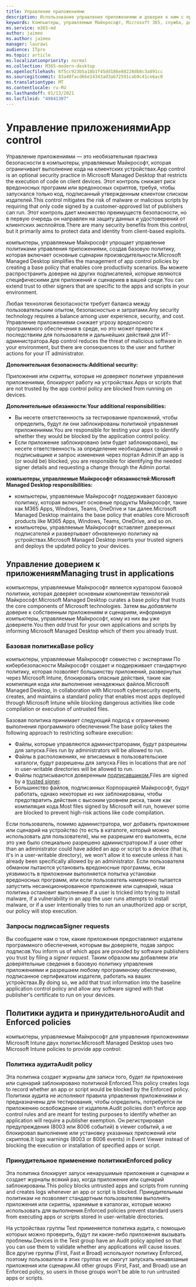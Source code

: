```yaml
---
title: Управление приложениями
description: Использование управления приложениями и доверия к ним с приложениями
keywords: Компьютеры, управляемые Майкрософт, Microsoft 365, служба, документация
ms.service: m365-md
author: jaimeo
ms.author: jaimeo
manager: laurawi
audience: ITpro
ms.topic: article
ms.localizationpriority: normal
ms.collection: M365-modern-desktop
ms.openlocfilehash: 6f5cc923b5a18b1f45dd186e88228db8c3a891cc
ms.sourcegitcommit: 83a40facd66e14343ad3ab72591cab9c41ce6ac0
ms.translationtype: MT
ms.contentlocale: ru-RU
ms.lasthandoff: 01/13/2021
ms.locfileid: "49841307"
---
```

# <a name="app-control"></a><span data-ttu-id="a29dc-104">Управление приложениями</span><span class="sxs-lookup"><span data-stu-id="a29dc-104">App control</span></span>

<span data-ttu-id="a29dc-105">Управление приложениями — это необязательная практика безопасности в компьютеры, управляемые Майкрософт, которая ограничивает выполнение кода на клиентских устройствах.</span><span class="sxs-lookup"><span data-stu-id="a29dc-105">App control is an optional security practice in Microsoft Managed Desktop that restricts the execution of code on client devices.</span></span> <span data-ttu-id="a29dc-106">Этот контроль снижает риск вредоносных программ или вредоносных скриптов, требуя, чтобы запускался только код, подписанный утвержденным клиентом списком издателей.</span><span class="sxs-lookup"><span data-stu-id="a29dc-106">This control mitigates the risk of malware or malicious scripts by requiring that only code signed by a customer-approved list of publishers can run.</span></span> <span data-ttu-id="a29dc-107">Этот контроль дает множество преимуществ безопасности, но в первую очередь он направлен на защиту данных и удостоверений от клиентских эксплойтов.</span><span class="sxs-lookup"><span data-stu-id="a29dc-107">There are many security benefits from this control, but it primarily aims to protect data and identity from client-based exploits.</span></span>

<span data-ttu-id="a29dc-108">компьютеры, управляемые Майкрософт упрощает управление политиками управления приложениями, создав базовую политику, которая включает основные сценарии производительности.</span><span class="sxs-lookup"><span data-stu-id="a29dc-108">Microsoft Managed Desktop simplifies the management of app control policies by creating a base policy that enables core productivity scenarios.</span></span> <span data-ttu-id="a29dc-109">Вы можете распространить доверие на других подписателей, которые являются специфическими для приложений и сценариев в вашей среде.</span><span class="sxs-lookup"><span data-stu-id="a29dc-109">You can extend trust to other signers that are specific to the apps and scripts in your environment.</span></span> 


<span data-ttu-id="a29dc-110">Любая технология безопасности требует баланса между пользовательским опытом, безопасностью и затратами.</span><span class="sxs-lookup"><span data-stu-id="a29dc-110">Any security technology requires a balance among user experience, security, and cost.</span></span> <span data-ttu-id="a29dc-111">Управление приложениями снижает угрозу вредоносного программного обеспечения в среде, но это может привести к последствиям для пользователя и дальнейших действий для ИТ-администратора.</span><span class="sxs-lookup"><span data-stu-id="a29dc-111">App control reduces the threat of malicious software in your environment, but there are consequences to the user and further actions for your IT administrator.</span></span>

<span data-ttu-id="a29dc-112">**Дополнительная безопасность:**</span><span class="sxs-lookup"><span data-stu-id="a29dc-112">**Additional security:**</span></span>

<span data-ttu-id="a29dc-113">Приложения или скрипты, которые не доверяют политике управления приложениями, блокируют работу на устройствах.</span><span class="sxs-lookup"><span data-stu-id="a29dc-113">Apps or scripts that are not trusted by the app control policy are blocked from running on devices.</span></span>

<span data-ttu-id="a29dc-114">**Дополнительные обязанности:**</span><span class="sxs-lookup"><span data-stu-id="a29dc-114">**Your additional responsibilities:**</span></span>

- <span data-ttu-id="a29dc-115">Вы несете ответственность за тестирование приложений, чтобы определить, будут ли они заблокированы политикой управления приложениями.</span><span class="sxs-lookup"><span data-stu-id="a29dc-115">You are responsible for testing your apps to identify whether they would be blocked by the application control policy.</span></span>
- <span data-ttu-id="a29dc-116">Если приложение заблокировано (или будет заблокировано), вы несете ответственность за определение необходимых сведений о подписывщике и запрос изменения через портал Admin.</span><span class="sxs-lookup"><span data-stu-id="a29dc-116">If an app is (or would be) blocked, you are responsible for identifying the needed signer details and requesting a change through the Admin portal.</span></span>

<span data-ttu-id="a29dc-117">**компьютеры, управляемые Майкрософт обязанностей:**</span><span class="sxs-lookup"><span data-stu-id="a29dc-117">**Microsoft Managed Desktop responsibilities:**</span></span>

- <span data-ttu-id="a29dc-118">компьютеры, управляемые Майкрософт поддерживает базовую политику, которая включает основные продукты Майкрософт, такие как M365 Apps, Windows, Teams, OneDrive и так далее.</span><span class="sxs-lookup"><span data-stu-id="a29dc-118">Microsoft Managed Desktop maintains the base policy that enables core Microsoft products like M365 Apps, Windows, Teams, OneDrive, and so on.</span></span>
- <span data-ttu-id="a29dc-119">компьютеры, управляемые Майкрософт вставляет доверенных подписателей и развертывает обновленную политику на устройствах.</span><span class="sxs-lookup"><span data-stu-id="a29dc-119">Microsoft Managed Desktop inserts your trusted signers and deploys the updated policy to your devices.</span></span>


## <a name="managing-trust-in-applications"></a><span data-ttu-id="a29dc-120">Управление доверием к приложениям</span><span class="sxs-lookup"><span data-stu-id="a29dc-120">Managing trust in applications</span></span>

<span data-ttu-id="a29dc-121">компьютеры, управляемые Майкрософт является куратором базовой политики, которая доверяет основным компонентам технологий Майкрософт.</span><span class="sxs-lookup"><span data-stu-id="a29dc-121">Microsoft Managed Desktop curates a base policy that trusts the core components of Microsoft technologies.</span></span> <span data-ttu-id="a29dc-122">Затем вы *добавляете* доверие к собственным приложениям и сценариям, информируя компьютеры, управляемые Майкрософт, кому из них вы уже доверяете.</span><span class="sxs-lookup"><span data-stu-id="a29dc-122">You then *add* trust for your own applications and scripts by informing Microsoft Managed Desktop which of them you already trust.</span></span>

### <a name="base-policy"></a><span data-ttu-id="a29dc-123">Базовая политика</span><span class="sxs-lookup"><span data-stu-id="a29dc-123">Base policy</span></span>

<span data-ttu-id="a29dc-124">компьютеры, управляемые Майкрософт совместно с экспертами По кибербезопасности Майкрософт создает и поддерживает стандартную политику, которая позволяет большинству приложений, развернутых через Microsoft Intune, блокировать опасные действия, такие как компиляция кода или выполнение ненадежных файлов.</span><span class="sxs-lookup"><span data-stu-id="a29dc-124">Microsoft Managed Desktop, in collaboration with Microsoft cybersecurity experts, creates, and maintains a standard policy that enables most apps deployed through Microsoft Intune while blocking dangerous activities like code compilation or execution of untrusted files.</span></span>

<span data-ttu-id="a29dc-125">Базовая политика принимает следующий подход к ограничению выполнения программного обеспечения:</span><span class="sxs-lookup"><span data-stu-id="a29dc-125">The base policy takes the following approach to restricting software execution:</span></span>

- <span data-ttu-id="a29dc-126">Файлы, которые управляются администраторами, будут разрешены для запуска.</span><span class="sxs-lookup"><span data-stu-id="a29dc-126">Files run by administrators will be allowed to run.</span></span>
- <span data-ttu-id="a29dc-127">Файлы в расположениях, *не* вписаемых в пользовательские каталоги, будут разрешены для запуска.</span><span class="sxs-lookup"><span data-stu-id="a29dc-127">Files in locations that are *not* in user-writable directories will be allowed to run.</span></span>
- <span data-ttu-id="a29dc-128">Файлы подписываются доверенным [подписавщиком.](#signer-requests)</span><span class="sxs-lookup"><span data-stu-id="a29dc-128">Files are signed by a [trusted signer](#signer-requests).</span></span>
- <span data-ttu-id="a29dc-129">Большинство файлов, подписанных Корпорацией Майкрософт, будут работать, однако некоторые из них заблокированы, чтобы предотвратить действия с высоким уровнем риска, такие как компиляция кода.</span><span class="sxs-lookup"><span data-stu-id="a29dc-129">Most files signed by Microsoft will run, however some are blocked to prevent high-risk actions like code compilation.</span></span>


<span data-ttu-id="a29dc-130">Если пользователь, помимо администратора, мог добавить приложение или сценарий на устройство (то есть в каталоге, который можно использовать для пользователя), мы не разрешим его выполнять, если это уже было специально разрешено администратором.</span><span class="sxs-lookup"><span data-stu-id="a29dc-130">If a user other than an administrator could have added an app or script to a device (that is, it's in a user-writable directory), we won't allow it to execute unless it has already been specifically allowed by an administrator.</span></span> <span data-ttu-id="a29dc-131">Если пользователя обманом пытаются установить вредоносные программы, если уязвимость в приложении выполняется попытка установки вредоносных программ, или если пользователь намеренно пытается запустить несанкционированное приложение или сценарий, наша политика остановит выполнение.</span><span class="sxs-lookup"><span data-stu-id="a29dc-131">If a user is tricked into trying to install malware, if a vulnerability in an app the user runs attempts to install malware, or if a user intentionally tries to run an unauthorized app or script, our policy will stop execution.</span></span>

### <a name="signer-requests"></a><span data-ttu-id="a29dc-132">Запросы подписав</span><span class="sxs-lookup"><span data-stu-id="a29dc-132">Signer requests</span></span>

<span data-ttu-id="a29dc-133">Вы сообщаете нам о том, какие приложения предоставляют издатели программного обеспечения, которым вы доверяете, подав запрос *подписав.*</span><span class="sxs-lookup"><span data-stu-id="a29dc-133">You inform us of which apps are provided by software publishers you trust by filing a *signer request*.</span></span> <span data-ttu-id="a29dc-134">Таким образом мы добавляем эти доверятельные сведения в базовую политику управления приложениями и разрешаем любому программному обеспечению, подписанное сертификатом издателя, работать на ваших устройствах.</span><span class="sxs-lookup"><span data-stu-id="a29dc-134">By doing so, we add that trust information into the baseline application control policy and allow any software signed with that publisher's certificate to run on your devices.</span></span>

## <a name="audit-and-enforced-policies"></a><span data-ttu-id="a29dc-135">Политики аудита и принудительного</span><span class="sxs-lookup"><span data-stu-id="a29dc-135">Audit and Enforced policies</span></span>

<span data-ttu-id="a29dc-136">компьютеры, управляемые Майкрософт для управления приложениями Microsoft Intune двух политик:</span><span class="sxs-lookup"><span data-stu-id="a29dc-136">Microsoft Managed Desktop uses two Microsoft Intune policies to provide app control:</span></span>

### <a name="audit-policy"></a><span data-ttu-id="a29dc-137">Политика аудита</span><span class="sxs-lookup"><span data-stu-id="a29dc-137">Audit policy</span></span>
<span data-ttu-id="a29dc-138">Эта политика создает журналы для записи того, будет ли приложение или сценарий заблокировано политикой Enforced.</span><span class="sxs-lookup"><span data-stu-id="a29dc-138">This policy creates logs to record whether an app or script would be blocked by the Enforced policy.</span></span> <span data-ttu-id="a29dc-139">Политики аудита не исполняют правила управления приложениями и предназначены для тестирования, чтобы определить, потребуется ли приложению освобождение от издателя.</span><span class="sxs-lookup"><span data-stu-id="a29dc-139">Audit policies don't enforce app control rules and are meant for testing purposes to identify whether an application will require a publisher exemption.</span></span> <span data-ttu-id="a29dc-140">Он регистрировал предупреждения (8003 или 8006 событий) в viewer событий, а не блокировал выполнение или установку указанных приложений или скриптов.</span><span class="sxs-lookup"><span data-stu-id="a29dc-140">It logs warnings (8003 or 8006 events) in Event Viewer instead of blocking the execution or installation of specified apps or script.</span></span>

### <a name="enforced-policy"></a><span data-ttu-id="a29dc-141">Принудительное применение политики</span><span class="sxs-lookup"><span data-stu-id="a29dc-141">Enforced policy</span></span>
<span data-ttu-id="a29dc-142">Эта политика блокирует запуск ненарушимые приложения и сценарии и создает журналы всякий раз, когда приложение или сценарий заблокированы.</span><span class="sxs-lookup"><span data-stu-id="a29dc-142">This policy blocks untrusted apps and scripts from running and creates logs whenever an app or script is blocked.</span></span> <span data-ttu-id="a29dc-143">Принудительным политикам не позволяет стандартным пользователям выполнять приложения или скрипты, хранимые в каталогах, которые можно использовать для выполнения.</span><span class="sxs-lookup"><span data-stu-id="a29dc-143">Enforced policies prevent standard users from executing apps or scripts stored in user-writable directories.</span></span>

<span data-ttu-id="a29dc-144">На устройствах группы Test применяется политика аудита, с помощью которых можно проверить, будут ли какие-либо приложения вызывать проблемы.</span><span class="sxs-lookup"><span data-stu-id="a29dc-144">Devices in the Test group have an Audit policy applied so that you can use them to validate whether any applications will cause issues.</span></span> <span data-ttu-id="a29dc-145">Все другие группы (First, Fast и Broad) используют политику Enforced, поэтому пользователи в этих группах не смогут запускать ненавязаные приложения или сценарии.</span><span class="sxs-lookup"><span data-stu-id="a29dc-145">All other groups (First, Fast, and Broad) use an Enforced policy, so users in those groups won't be able to run untrusted apps or scripts.</span></span>







